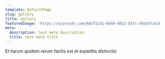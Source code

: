 ```yaml
---
template: DefaultPage
slug: gallery
title: Gallery
featuredImage: 'https://ucarecdn.com/6d2f2cd1-0d49-4011-81fc-b93e5fa1163e/'
meta:
  description: test meta description
  title: test meta title
---
```

Et harum quidem rerum facilis est et expedita distinctio